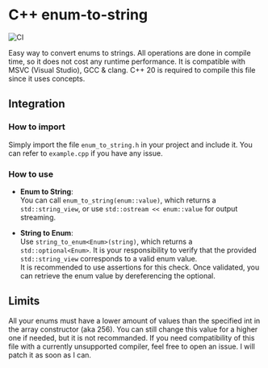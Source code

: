# C++ enum-to-string

![CI](https://github.com/Attrixx/enum-to-string/actions/workflows/cmake-multi-platform.yml/badge.svg)

Easy way to convert enums to strings. All operations are done in compile time, so it does not cost any runtime performance.
It is compatible with MSVC (Visual Studio), GCC & clang. C++ 20 is required to compile this file since it uses concepts.

## Integration

### How to import

Simply import the file `enum_to_string.h` in your project and include it. You can refer to `example.cpp` if you have any issue.

### How to use

- **Enum to String**:  
  You can call `enum_to_string(enum::value)`, which returns a `std::string_view`, or use `std::ostream << enum::value` for output streaming.

- **String to Enum**:  
  Use `string_to_enum<Enum>(string)`, which returns a `std::optional<Enum>`. It is your responsibility to verify that the provided `std::string_view` corresponds to a valid enum value.  
  It is recommended to use assertions for this check. Once validated, you can retrieve the enum value by dereferencing the optional.

## Limits

All your enums must have a lower amount of values than the specified int in the array constructor (aka 256).
You can still change this value for a higher one if needed, but it is not recommanded.
If you need compatibility of this file with a currently unsupported compiler, feel free to open an issue. I will patch it as soon as I can.
